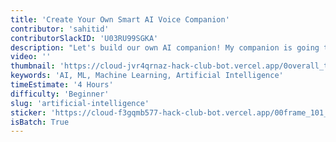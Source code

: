 ```yaml
---
title: 'Create Your Own Smart AI Voice Companion'
contributor: 'sahitid'
contributorSlackID: 'U03RU99SGKA'
description: "Let's build our own AI companion! My companion is going to be Orpheus (you might have heard of her ;) but by the end of this jam, you'll have your own AI best friend."
video: ''
thumbnail: 'https://cloud-jvr4qrnaz-hack-club-bot.vercel.app/0overall_thumbnail.png'
keywords: 'AI, ML, Machine Learning, Artificial Intelligence'
timeEstimate: '4 Hours'
difficulty: 'Beginner'
slug: 'artificial-intelligence'
sticker: 'https://cloud-f3gqmb577-hack-club-bot.vercel.app/00frame_101__1_.png'
isBatch: True
---
```

